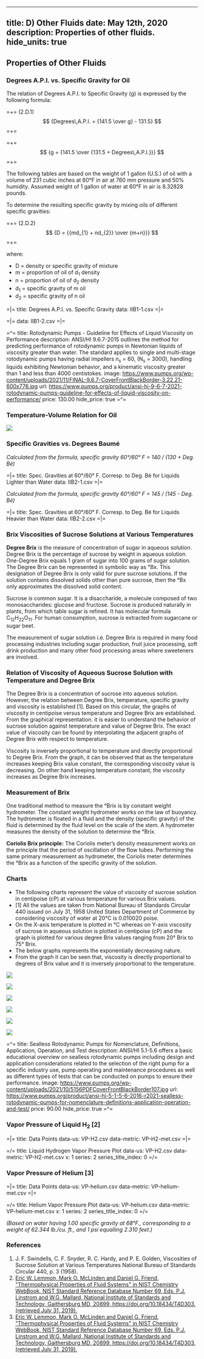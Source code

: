-----
title: D) Other Fluids
date: May 12th, 2020
description: Properties of other fluids.
hide_units: true
-----

## Properties of Other Fluids 

### Degrees A.P.I. vs. Specific Gravity for Oil          

The relation of Degrees A.P.I. to Specific Gravity (g) is expressed by the following formula:

=+=
<span class= equation-label >(2.D.1)</span>
$$ {Degrees\,A.P.I. = {141.5 \over g} - 131.5} $$
=+=

=+=
$$ {g = {141.5 \over {131.5 + Degrees\,A.P.I.}}} $$
=+=

The following tables are based on the weight of 1 gallon (U.S.) of oil with a volume of 231 cubic inches at 60°F in air at 760 mm pressure 
and 50% humidity. Assumed weight of 1 gallon of water at 60°F in air is 8.32828 pounds.

To determine the resulting specific gravity by mixing oils of different specific gravities:

=+=
<span class= equation-label >(2.D.2)</span>
$$ {D = {{md_{1} + nd_{2}} \over {m+n}}} $$
=+=

where:

- D = density or specific gravity of mixture
- m = proportion of oil of d<sub>1</sub> density
- n = proportion of oil of d<sub>2</sub> density
- d<sub>1</sub> = specific gravity of m oil
- d<sub>2</sub> = specific gravity of n oil


=|=
title: Degrees A.P.I. vs. Specific Gravity
data: IIB1-1.csv
=|=

=|=
data: IIB1-2.csv
=|=

=^=
title: Rotodynamic Pumps - Guideline for Effects of Liquid Viscosity on Performance
description: ANSI/HI 9.6.7-2015 outlines the method for predicting performance of rotodynamic pumps in Newtonian liquids of viscosity greater than water. The standard applies to single and multi-stage rotodynamic pumps having radial impellers n<sub>s</sub> = 60, (N<sub>s</sub> = 3000), handling liquids exhibiting Newtonian behavior, and a kinematic viscosity greater than 1 and less than 4000 centistokes.
image: https://www.pumps.org/wp-content/uploads/2021/11/FINAL-9.6.7-CoverFrontBlackBorder-3.22.21-600x776.jpg
url: https://www.pumps.org/product/ansi-hi-9-6-7-2021-rotodynamic-pumps-guideline-for-effects-of-liquid-viscosity-on-performance/
price: 130.00
hide_price: true
=^=

### Temperature-Volume Relation for Oil

![](temp-vol-oil.png "")

### Specific Gravities vs. Degrees Baumé

*Calculated from the formula, specific gravity 60°/60° F = 140 / (130 + Deg. Bé)*

=|=
title: Spec. Gravities at 60°/60° F. Corresp. to Deg. Bé for Liquids Lighter than Water
data: IIB2-1.csv
=|=

*Calculated from the formula, specific gravity 60°/60° F = 145 / (145 - Deg. Bé)*

=|=
title: Spec. Gravities at 60°/60° F. Corresp. to Deg. Bé for Liquids Heavier than Water
data: IIB2-2.csv
=|=

### Brix Viscosities of Sucrose Solutions at Various Temperatures

**Degree Brix** is the measure of concentration of sugar in aqueous solution. Degree Brix is the percentage of sucrose by weight in aqueous solution. 
One-Degree Brix equals 1 gram of sugar into 100 grams of sugar solution. The Degree Brix can be represented in symbolic way as °Bx. This designation of
Degree Brix is only valid for pure sucrose solutions. If the solution contains dissolved solids other than pure sucrose, then the °Bx only approximates the
dissolved solid content.

Sucrose is common sugar. It is a disaccharide, a molecule composed of two monosaccharides: glucose and fructose. Sucrose is produced
naturally in plants, from which table sugar is refined. It has molecular formula C<sub>12</sub>H<sub>22</sub>O<sub>11</sub>. For human consumption, sucrose is extracted from sugarcane or sugar beet. 

The measurement of sugar solution i.e. Degree Brix is required in many food processing industries including sugar production, fruit juice processing, soft drink production
and many other food processing areas where sweeteners are involved.


### Relation of Viscosity of Aqueous Sucrose Solution with Temperature and Degree Brix

The Degree Brix is a concentration of sucrose into aqueous solution. However, the relation between Degree Brix, temperature, specific gravity and viscosity is established [1]. Based on this circular, 
the graphs of viscosity in centipoise versus temperature and Degree Brix are established.  From the graphical representation. it is easier to understand the behavior of sucrose solution against temperature
and value of Degree Brix. The exact value of viscosity can be found by interpolating the adjacent graphs of Degree Brix with respect to temperature.

Viscosity is inversely proportional to temperature and directly proportional to Degree Brix. From the graph, it can be observed that as the temperature increases keeping Brix value constant, the 
corresponding viscosity value is decreasing. On other hand keeping temperature constant, the viscosity increases as Degree Brix increases.

### Measurement of Brix

One traditional method to measure the °Brix is by constant weight hydrometer. The constant weight hydrometer works on the law of buoyancy. The hydrometer is floated in a fluid and the density (specific gravity)
of the fluid is determined by the fluid level on the scale of the stem. A hydrometer measures the density of the solution to determine the °Brix.

**Coriolis Brix principle:** The Coriolis meter’s density measurement works on the principle that the period of oscillation of the flow tubes. Performing the same primary measurement as hydrometer, the Coriolis 
meter determines the °Brix as a function of the specific gravity of the solution. 

### Charts

-	The following charts represent the value of viscosity of sucrose solution in centipoise (cP) at various temperature for various Brix values.
-	[1] All the values are taken from National Bureau of Standards Circular 440 issued on July 31, 1958 United States Department of Commerce by considering viscosity of water at 20°C is 0.010020 poise.
-	On the X-axis temperature is plotted in °C whereas on Y-axis viscosity of sucrose in aqueous solution is plotted in centipoise (cP) and the graph is plotted for various degree Brix values ranging from 20° Brix to 75° Brix.
-	The below graphs represents the exponentially decreasing nature.
-	From the graph it can be seen that, viscosity is directly proportional to degrees of Brix value and it is inversely proportional to the temperature.

![](Brix1.png "")

![](Brix2.png "")

![](Brix3.png "")

![](Brix4.png "")

![](Brix5.png "")

![](Brix6.png "")

=^=
title: Sealless Rotodynamic Pumps for Nomenclature, Definitions, Application, Operation, and Test
description: ANSI/HI 5.1-5.6 offers a basic educational overview on sealless rotodynamic pumps including design and application considerations related to the selection of the right pump for a specific industry use, pump operating and maintenance procedures as well as different types of tests that can be conducted on pumps to ensure their performance.
image: https://www.pumps.org/wp-content/uploads/2021/10/5156PDFCoverFrontBlackBorder107.jpg
url: https://www.pumps.org/product/ansi-hi-5-1-5-6-2016-r2021-sealless-rotodynamic-pumps-for-nomenclature-definitions-application-operation-and-test/
price: 90.00
hide_price: true
=^=

### Vapor Pressure of Liquid H<sub>2</sub> [2]

=|=
title: Data Points
data-us: VP-H2.csv
data-metric: VP-H2-met.csv
=|=

=/=
title: Liquid Hydrogen Vapor Pressure Plot 
data-us: VP-H2.csv
data-metric: VP-H2-met.csv
x: 1
series: 2
series_title_index: 0
=/=

### Vapor Pressure of Helium [3]

=|=
title: Data Points
data-us: VP-helium.csv
data-metric: VP-helium-met.csv
=|=

=/=
title: Helium Vapor Pressure Plot 
data-us: VP-helium.csv
data-metric: VP-helium-met.csv
x: 1
series: 2
series_title_index: 0
=/=

*(Based on water having 1.00 specific gravity at 68°F., corresponding to a weight of 62.344 lb./cu. ft., and 1 psi equalling 2.310 feet.)*

### References
1. J. F. Swindells, C. F. Snyder, R. C. Hardy, and P. E. Golden, Viscosities of Sucrose Solution at Various Temperatures National Bureau of Standards Circular 440, p. 3 (1958).
2. [Eric W. Lemmon, Mark O. McLinden and Daniel G. Friend, "Thermophysical Properties of Fluid Systems" in NIST Chemistry WebBook, NIST Standard Reference Database Number 69, Eds. P.J. Linstrom and W.G. Mallard, National Institute of Standards and Technology, Gaithersburg MD, 20899, https://doi.org/10.18434/T4D303, (retrieved July 31, 2019).](https://webbook.nist.gov/cgi/fluid.cgi?Action=Load&ID=C1333740&Type=SatP&Digits=5&THigh=59&TLow=26&TInc=1&RefState=DEF&TUnit=K&PUnit=MPa&DUnit=mol%2Fl&HUnit=kJ%2Fmol&WUnit=m%2Fs&VisUnit=uPa*s&STUnit=N%2Fm)
3. [Eric W. Lemmon, Mark O. McLinden and Daniel G. Friend, "Thermophysical Properties of Fluid Systems" in NIST Chemistry WebBook, NIST Standard Reference Database Number 69, Eds. P.J. Linstrom and W.G. Mallard, National Institute of Standards and Technology, Gaithersburg MD, 20899, https://doi.org/10.18434/T4D303, (retrieved July 31, 2019).](https://webbook.nist.gov/cgi/fluid.cgi?Action=Load&ID=C7440597&Type=SatP&Digits=5&THigh=9.2&TLow=4&TInc=.2&RefState=DEF&TUnit=K&PUnit=MPa&DUnit=mol%2Fl&HUnit=kJ%2Fmol&WUnit=m%2Fs&VisUnit=uPa*s&STUnit=N%2Fm)